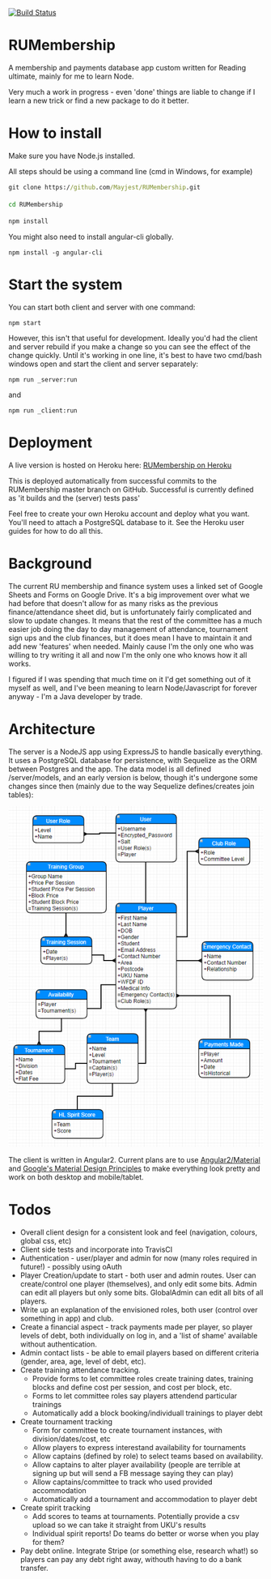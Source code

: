 [![Build Status](https://travis-ci.org/Mayjest/RUMembership.svg?branch=master)](https://travis-ci.org/Mayjest/RUMembership)

# RUMembership
A membership and payments database app custom written for Reading ultimate, mainly for me to learn Node.

Very much a work in progress - even 'done' things are liable to change if I learn a new trick or find a new package to do it better.

# How to install
Make sure you have Node.js installed.

All steps should be using a command line (cmd in Windows, for example)
```cmd
git clone https://github.com/Mayjest/RUMembership.git

cd RUMembership

npm install
```
You might also need to install angular-cli globally.
```npm
npm install -g angular-cli
```
# Start the system

You can start both client and server with one command:

```npm
npm start
```
However, this isn't that useful for development. Ideally you'd had the client and server rebuild if you make a change so you can see 
the effect of the change quickly. Until it's working in one line, it's best to have two cmd/bash windows open and start the 
client and server separately: 

```npm
npm run _server:run
```
and
```npm
npm run _client:run
```

# Deployment
A live version is hosted on Heroku here:
[RUMembership on Heroku](https://ru-membership.herokuapp.com)

This is deployed automatically from successful commits to the RUMembership master branch on GitHub. Successful is currently defined as 'it builds and the (server) tests pass'

Feel free to create your own Heroku account and deploy what you want. You'll need to attach a PostgreSQL database to it. See the Heroku user guides for how to do all this.

# Background
The current RU membership and finance system uses a linked set of Google Sheets and Forms on Google Drive. It's a big improvement over what we had before that doesn't allow for as many risks as the previous finance/attendance sheet did, but is unfortunately fairly complicated and slow to update changes. It means that the rest of the committee has a much easier job doing the day to day management of attendance, tournament sign ups and the club finances, but it does mean I have to maintain it and add new 'features' when needed. Mainly cause I'm the only one who was willing to try writing it all and now I'm the only one who knows how it all works.

I figured if I was spending that much time on it I'd get something out of it myself as well, and I've been meaning to learn Node/Javascript for forever anyway - I'm a Java developer by trade. 

# Architecture
The server is a NodeJS app using ExpressJS to handle basically everything. It uses a PostgreSQL database for persistence, with Sequelize as the ORM between Postgres and the app. The data model is all defined /server/models, and an early version is below, though it's undergone some changes since then (mainly due to the way Sequelize defines/creates join tables):

 ![ORM](./docs/ormModel.PNG)

 The client is written in Angular2. Current plans are to use [Angular2/Material](https://material.angular.io/) and [Google's Material Design Principles](https://material.io/guidelines/) to make everything look pretty and work on both desktop and mobile/tablet.

# Todos
- Overall client design for a consistent look and feel (navigation, colours, global css, etc)
- Client side tests and incorporate into TravisCI
- Authentication - user/player and admin for now (many roles required in future!) - possibly using oAuth
- Player Creation/update to start - both user and admin routes. User can create/control one player (themselves), and only edit some bits. Admin can edit all players but only some bits. GlobalAdmin can edit all bits of all players.
- Write up an explanation of the envisioned roles, both user (control over something in app) and club.
- Create a financial aspect - track payments made per player, so player levels of debt, both individually on log in, and a 'list of shame' available without authentication.
- Admin contact lists - be able to email players based on different criteria (gender, area, age, level of debt, etc).
- Create training attendance tracking.
    - Provide forms to let committee roles create training dates, training blocks and define cost per session, and cost per block, etc.
    - Forms to let committee roles say players attendend particular trainings
    - Automatically add a block booking/individuall trainings to player debt  
- Create tournament tracking
    - Form for committee to create tournament instances, with division/dates/cost, etc
    - Allow players to express interestand availability for tournaments
    - Allow captains (defined by role) to select teams based on availability.
    - Allow captains to alter player availability (people are terrible at signing up but will send a FB message saying they can play)
    - Allow captains/committee to track who used provided accommodation
    - Automatically add a tournament and accommodation to player debt
- Create spirit tracking
    - Add scores to teams at tournaments. Potentially provide a csv upload so we can take it straight from UKU's results
    - Individual spirit reports! Do teams do better or worse when you play for them?
- Pay debt online. Integrate Stripe (or something else, research what!) so players can pay any debt right away, withouth having to do a bank transfer.
